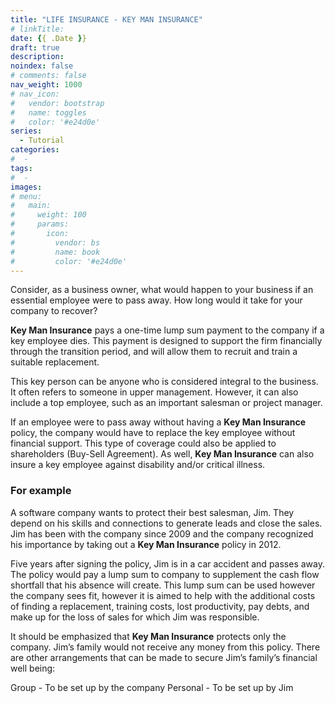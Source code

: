```yaml
---
title: "LIFE INSURANCE - KEY MAN INSURANCE"
# linkTitle:
date: {{ .Date }}
draft: true
description: 
noindex: false
# comments: false
nav_weight: 1000
# nav_icon:
#   vendor: bootstrap
#   name: toggles
#   color: '#e24d0e'
series:
  - Tutorial
categories:
#  - 
tags:
#  - 
images:
# menu:
#   main:
#     weight: 100
#     params:
#       icon:
#         vendor: bs
#         name: book
#         color: '#e24d0e'
---
```


Consider, as a business owner, what would happen to your business if an essential employee were to pass away.  How long would it take for your company to recover?

<!--more-->

**Key Man Insurance** pays a one-time lump sum payment to the company if a key employee dies. This payment is designed to support the firm financially through the transition period, and will allow them to recruit and train a suitable replacement.

This key person can be anyone who is considered integral to the business. It often refers to someone in upper management. However, it can also include a top employee, such as an important salesman or project manager.

If an employee were to pass away without having a **Key Man Insurance** policy, the company would have to replace the key employee without financial support.  This type of coverage could also be applied to shareholders (Buy-Sell Agreement).  As well, **Key Man Insurance** can also insure a key employee against disability and/or critical illness.

### For example

A software company wants to protect their best salesman, Jim. They depend on his skills and connections to generate leads and close the sales. Jim has been with the company since 2009 and the company recognized his importance by taking out a **Key Man Insurance** policy in 2012.

Five years after signing the policy, Jim is in a car accident and passes away.  The policy would pay a lump sum to company to supplement the cash flow shortfall that his absence will create.  This lump sum can be used however the company sees fit, however it is aimed to help with the additional costs of finding a replacement, training costs, lost productivity, pay debts, and make up for the loss of sales for which Jim was responsible.

It should be emphasized that **Key Man Insurance** protects only the company. Jim’s family would not receive any money from this policy. There are other arrangements that can be made to secure Jim’s family’s financial well being:

Group - To be set up by the company
Personal - To be set up by Jim
